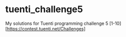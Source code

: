 # tuenti_challenge5
My solutions for Tuenti programming challenge 5  [1-10][https://contest.tuenti.net/Challenges]
